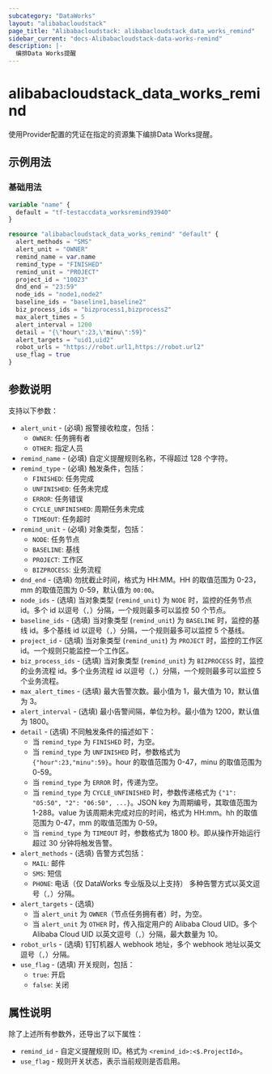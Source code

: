 ```yaml
---
subcategory: "DataWorks"
layout: "alibabacloudstack"
page_title: "Alibabacloudstack: alibabacloudstack_data_works_remind"
sidebar_current: "docs-Alibabacloudstack-data-works-remind"
description: |- 
  编排Data Works提醒
---
```


# alibabacloudstack_data_works_remind

使用Provider配置的凭证在指定的资源集下编排Data Works提醒。

## 示例用法

### 基础用法

```terraform
variable "name" {
  default = "tf-testaccdata_worksremind93940"
}

resource "alibabacloudstack_data_works_remind" "default" {
  alert_methods = "SMS"
  alert_unit = "OWNER"
  remind_name = var.name
  remind_type = "FINISHED"
  remind_unit = "PROJECT"
  project_id = "10023"
  dnd_end = "23:59"
  node_ids = "node1,node2"
  baseline_ids = "baseline1,baseline2"
  biz_process_ids = "bizprocess1,bizprocess2"
  max_alert_times = 5
  alert_interval = 1200
  detail = "{\"hour\":23,\"minu\":59}"
  alert_targets = "uid1,uid2"
  robot_urls = "https://robot.url1,https://robot.url2"
  use_flag = true
}
```

## 参数说明

支持以下参数：

* `alert_unit` - (必填) 报警接收粒度，包括：
  * `OWNER`: 任务拥有者
  * `OTHER`: 指定人员
* `remind_name` - (必填) 自定义提醒规则名称，不得超过 128 个字符。
* `remind_type` - (必填) 触发条件，包括：
  * `FINISHED`: 任务完成
  * `UNFINISHED`: 任务未完成
  * `ERROR`: 任务错误
  * `CYCLE_UNFINISHED`: 周期任务未完成
  * `TIMEOUT`: 任务超时
* `remind_unit` - (必填) 对象类型，包括：
  * `NODE`: 任务节点
  * `BASELINE`: 基线
  * `PROJECT`: 工作区
  * `BIZPROCESS`: 业务流程
* `dnd_end` - (选填) 勿扰截止时间，格式为 HH:MM。HH 的取值范围为 0-23，mm 的取值范围为 0-59，默认值为 `00:00`。
* `node_ids` - (选填) 当对象类型 (`remind_unit`) 为 `NODE` 时，监控的任务节点 id。多个 id 以逗号（`,`）分隔，一个规则最多可以监控 50 个节点。
* `baseline_ids` - (选填) 当对象类型 (`remind_unit`) 为 `BASELINE` 时，监控的基线 id。多个基线 id 以逗号（`,`）分隔，一个规则最多可以监控 5 个基线。
* `project_id` - (选填) 当对象类型 (`remind_unit`) 为 `PROJECT` 时，监控的工作区 id。一个规则只能监控一个工作区。
* `biz_process_ids` - (选填) 当对象类型 (`remind_unit`) 为 `BIZPROCESS` 时，监控的业务流程 id。多个业务流程 id 以逗号（`,`）分隔，一个规则最多可以监控 5 个业务流程。
* `max_alert_times` - (选填) 最大告警次数。最小值为 1，最大值为 10，默认值为 3。
* `alert_interval` - (选填) 最小告警间隔，单位为秒。最小值为 1200，默认值为 1800。
* `detail` - (选填) 不同触发条件的描述如下：
  * 当 `remind_type` 为 `FINISHED` 时，为空。
  * 当 `remind_type` 为 `UNFINISHED` 时，参数格式为 `{"hour":23,"minu":59}`。hour 的取值范围为 0-47，minu 的取值范围为 0-59。
  * 当 `remind_type` 为 `ERROR` 时，传递为空。
  * 当 `remind_type` 为 `CYCLE_UNFINISHED` 时，参数传递格式为 `{"1": "05:50", "2": "06:50", ...}`。JSON key 为周期编号，其取值范围为 1-288。value 为该周期未完成对应的时间，格式为 HH:mm。hh 的取值范围为 0-47，mm 的取值范围为 0-59。
  * 当 `remind_type` 为 `TIMEOUT` 时，参数格式为 1800 秒。即从操作开始运行超过 30 分钟将触发告警。
* `alert_methods` - (选填) 告警方式包括：
  * `MAIL`: 邮件
  * `SMS`: 短信
  * `PHONE`: 电话（仅 DataWorks 专业版及以上支持）
  多种告警方式以英文逗号（`,`）分隔。
* `alert_targets` - (选填)
  * 当 `alert_unit` 为 `OWNER`（节点任务拥有者）时，为空。
  * 当 `alert_unit` 为 `OTHER` 时，传入指定用户的 Alibaba Cloud UID。多个 Alibaba Cloud UID 以英文逗号（`,`）分隔，最大数量为 10。
* `robot_urls` - (选填) 钉钉机器人 webhook 地址，多个 webhook 地址以英文逗号（`,`）分隔。
* `use_flag` - (选填) 开关规则，包括：
  * `true`: 开启
  * `false`: 关闭

## 属性说明

除了上述所有参数外，还导出了以下属性：

* `remind_id` - 自定义提醒规则 ID。格式为 `<remind_id>:<$.ProjectId>`。
* `use_flag` - 规则开关状态，表示当前规则是否启用。